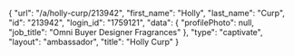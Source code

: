{
    "url": "\/a\/holly-curp\/213942",
    "first_name": "Holly",
    "last_name": "Curp",
    "id": "213942",
    "login_id": "1759121",
    "data": {
        "profilePhoto": null,
        "job_title": "Omni Buyer Designer Fragrances"
    },
    "type": "captivate",
    "layout": "ambassador",
    "title": "Holly Curp"
}